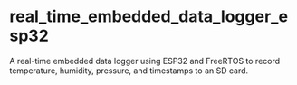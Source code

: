# real_time_embedded_data_logger_esp32
A real-time embedded data logger using ESP32 and FreeRTOS to record temperature, humidity, pressure, and timestamps to an SD card.
